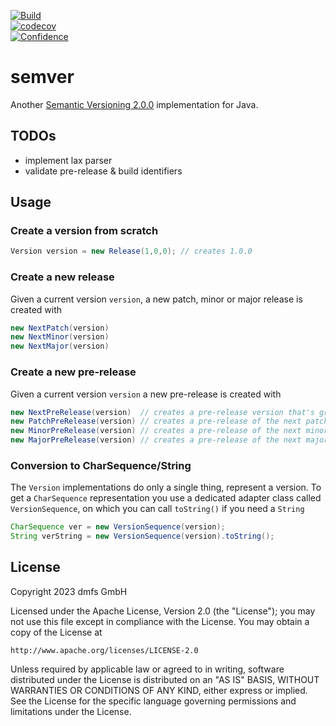 [![Build](https://github.com/dmfs/semver/actions/workflows/main.yml/badge.svg?label=main)](https://github.com/dmfs/semver/actions/workflows/main.yml)  
[![codecov](https://codecov.io/gh/dmfs/semver/branch/main/graph/badge.svg?token=2vzHFiHKGk)](https://codecov.io/gh/dmfs/semver)  
[![Confidence](https://img.shields.io/badge/Tested_with-Confidence-800000?labelColor=white)](https://saynotobugs.org/confidence)


# semver

Another [Semantic Versioning 2.0.0](https://semver.org/spec/v2.0.0.html) implementation for Java.

## TODOs

* implement lax parser
* validate pre-release & build identifiers

## Usage

### Create a version from scratch

```java
Version version = new Release(1,0,0); // creates 1.0.0
```

### Create a new release

Given a current version `version`, a new patch, minor or major release is created with

```java
new NextPatch(version)
new NextMinor(version)
new NextMajor(version)
```

### Create a new pre-release

Given a current version `version`  a new pre-release is created with

```java
new NextPreRelease(version)  // creates a pre-release version that's greater than the given one
new PatchPreRelease(version) // creates a pre-release of the next patch version
new MinorPreRelease(version) // creates a pre-release of the next minor version
new MajorPreRelease(version) // creates a pre-release of the next major version
```

### Conversion to CharSequence/String

The `Version` implementations do only a single thing, represent a version. To get a `CharSequence`
representation you use a dedicated adapter class called `VersionSequence`, on which you can call `toString()` if you need a `String`

```java
CharSequence ver = new VersionSequence(version);
String verString = new VersionSequence(version).toString();
```


## License

Copyright 2023 dmfs GmbH

Licensed under the Apache License, Version 2.0 (the "License");
you may not use this file except in compliance with the License.
You may obtain a copy of the License at

    http://www.apache.org/licenses/LICENSE-2.0

Unless required by applicable law or agreed to in writing, software
distributed under the License is distributed on an "AS IS" BASIS,
WITHOUT WARRANTIES OR CONDITIONS OF ANY KIND, either express or implied.
See the License for the specific language governing permissions and
limitations under the License.

